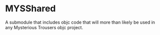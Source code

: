 MYSShared
===========

A submodule that includes objc code that will more than likely be used in any Mysterious Trousers objc project.

